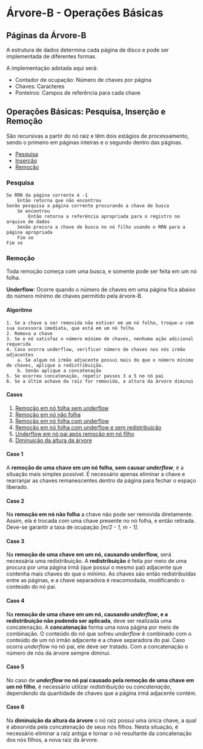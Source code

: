 # Árvore-B - Operações Básicas

## Páginas da Árvore-B

A estrutura de dados determina cada página de disco e pode ser implementada de diferentes formas.

A implementação adotada aqui será:
- Contador de ocupação: Número de chaves por página
- Chaves: Caracteres
- Ponteiros: Campos de referência para cada chave

## Operações Básicas: Pesquisa, Inserção e Remoção

São recursivas a partir do nó raiz e têm dois estágios de processamento, sendo o primeiro em páginas inteiras e o segundo dentro das páginas.

- [Pesquisa]()
- [Inserção]()
- [Remoção]( )

### Pesquisa
```
Se RRN da página corrente é -1
	Então retorna que não encontrou
Senão pesquisa a página corrente procurando a chave de busca
	Se encontrou
		Então retorna a referência apropriada para o registro no arquivo de dados
	Senão procura a chave de busca no nó filho usando o RRN para a página apropriada
	Fim se
Fim se
```

### Remoção

Toda remoção começa com uma busca, e somente pode ser feita em um nó folha.

**Underflow**: Ocorre quando o número de chaves em uma página fica abaixo do número mínimo de chaves permitido pela árvore-B.

#### Algoritmo
```
1. Se a chave a ser removida não estiver em um nó folha, troque-a com sua sucessora imediata, que está em um nó folha
2. Remova a chave
3. Se o nó satisfaz o número mínimo de chaves, nenhuma ação adicional requerida
4. Caso ocorra underflow, verificar número de chaves nos nós irmão adjacentes
    a. Se algum nó irmão adjacente possui mais do que o número mínimo de chaves, aplique a redistribuição. 
    b. Senão aplique a concatenação
5. Se ocorreu concatenação, repetir passos 3 a 5 no nó pai
6. Se a últim achave da raiz for removida, a altura da árvore diminui   
```

#### Casos

1. [Remoção em nó folha sem underflow]()
2. [Remoção em nó não folha]()
3. [Remoção em nó folha com underflow]()
4. [Remoção em nó folha com underflow e sem redistribuição]()
5. [Underflow em nó pai após remoção em nó filho]()
6. [Diminuição da altura da árvore]()

#### Caso 1

A **remoção de uma chave em um nó folha, sem causar *underflow***, é a situação mais simples possível. É necessário apenas eliminar a chave e rearranjar as chaves remanescentes dentro da página para fechar o espaço liberado.

#### Caso 2

Na **remoção em nó não folha** a chave não pode ser removida diretamente. Assim, ela é trocada com uma chave presente no nó folha, e então retirada. Deve-se garantir a taxa de ocupação *[m/2 - 1, m - 1]*.

#### Caso 3

Na **remoção de uma chave em um nó, causando underflow,** será necessária uma redistribuição.
A **redistribuição** é feita por meio de uma procura por uma página irmã (que possui o mesmo pai) adjacente que contenha mais chaves do que o mínimo. As chaves são então redistribuídas entre as páginas, e a chave separadora é reacomodada, modificando o conteúdo do nó pai.

#### Caso 4

Na **remoção de uma chave em um nó, causando *underflow*, e a redistribuição não podendo ser aplicada**, deve ser realizada uma concatenação.
A **concatenação** forma uma nova página por meio de combinação. O conteúdo do nó que sofreu *underflow* é combinado com o conteúdo de um nó irmão adjacente e a chave separadora do pai. Caso ocorra *underflow* no nó pai, ele deve ser tratado.
Com a concatenação o número de nós da árvore sempre diminui.

#### Caso 5

No caso de ***underflow* no nó pai causado pela remoção de uma chave em um nó filho**, é necessário utilizar *redistribuição* ou *concatenação*, dependendo da quantidade de chaves que a página irmã adjacente contém.

#### Caso 6

Na **diminuição da altura da árvore** o nó raiz possui uma única chave, a qual é absorvida pela concatenação de seus nós filhos. 
Nesta situação, é necessário eliminar a raiz antiga e tornar o nó resultante da concatenação dos nós filhos, a nova raiz da árvore.
